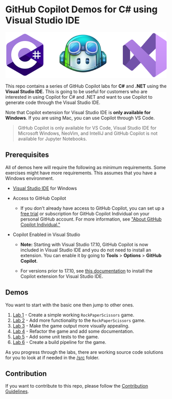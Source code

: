 # GitHub Copilot Demos for C# using Visual Studio IDE

![Microsoft Visual Studio ODE](./images/dotnet-vs-ghcp.png)

This repo contains a series of GitHub Copilot labs for **C#** and **.NET** using the **Visual Studio IDE.** This is going to be useful for customers who are interested in using Copilot for C# and .NET and want to use Copilot to generate code through the Visual Studio IDE.

Note that Copilot extension for Visual Studio IDE is **only available for Windows**. If you are using Mac, you can use Copilot through VS Code.

> GitHub Copilot is only available for VS Code, Visual Studio IDE for Microsoft Windows, NeoVim, and IntelliJ and GitHub Copilot is not available for Jupyter Notebooks.

## Prerequisites

All of demos here will require the following as minimum requirements. Some exercises might have more requirements. This assumes that you have a Windows environment.

- [Visual Studio IDE](https://visualstudio.microsoft.com/downloads/) for Windows

- Access to GitHub Copilot
  - If you don't already have access to GitHub Copilot, you can set up a [free trial](https://github.com/github-copilot/signup?ref_cta=Copilot+trial&ref_loc=quickstart+for+github+copilot&ref_page=docs) or subscription for GitHub Copilot Individual on your personal GitHub account. For more information, see ["About GitHub Copilot Individual."](https://docs.github.com/en/copilot/copilot-individual/about-github-copilot-individual)

- Copilot Enabled in Visual Studio
  
  - **Note:** Starting with Visual Studio 17.10, GitHub Copilot is now included in Visual Studio IDE and you do not need to install an extension. You can enable it by going to **Tools** > **Options** > **GitHub Copilot**.

  - For versions prior to 17.10, see [this documentation](../../CopilotExtensionVS/README.md) to install the Copilot extension for Visual Studio IDE.

## Demos

You want to start with the basic one then jump to other ones.

1. [Lab 1](./Labs/RPS-Lab-1/README.md) - Create a simple working `RockPaperScissors` game.
1. [Lab 2](./Labs/RPS-Lab-2/README.md) - Add more functionality to the `RockPaperScissors` game.
1. [Lab 3](./Labs/RPS-Lab-3/README.md) - Make the game output more visually appealing.
1. [Lab 4](./Labs/RPS-Lab-4/README.md) - Refactor the game and add some documentation.
1. [Lab 5](./Labs/RPS-Lab-5/README.md) - Add some unit tests to the game.
1. [Lab 6](./Labs/RPS-Lab-6/README.md) - Create a build pipeline for the game.

As you progress through the labs, there are working source code solutions for you to look at if needed in the [/src](./src/) folder.

## Contribution

If you want to contribute to this repo, please follow the [Contribution Guidelines](CONTRIBUTING.md).
